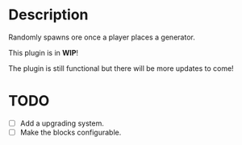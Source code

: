 # Description
Randomly spawns ore once a player places a generator.

This plugin is in **WIP**!


The plugin is still functional but there will be more updates to come!

# TODO
- [ ] Add a upgrading system.
- [ ] Make the blocks configurable.
